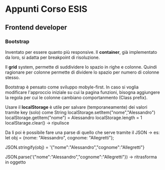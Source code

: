 # Appunti Corso ESIS

## Frontend developer 

### Bootstrap

Inventato per essere quanto più responsive.
Il **container**, già implementato da loro, si adatta per breakpoint di risoluzione.

Il **grid** system, permette di suddividere lo spazio in righe e colonne.
Quindi ragionare per colonne permette di dividere lo spazio per numero di colonne stesso.

Bootstrap è pensato come sviluppo mobyle-first.
In caso si voglia modificare l'approccio iniziale su cui la pagina funzioni, bisogna aggiungere la regola per cui le colonne cambiano comportanmento (Class prefix).

Usare il **localStorage** è utile per salvare (temporaneamente) dei valori tramite key (solo) come String
localStorage.setItem("nome","Alessandro")
localStorage.getItem("nome") = Alessandro
localStorage.length = 1
localStarage.clear()   -> ripulisce

Da lì poi è possibile fare una parse di quello che serve tramite il JSON -> es:
let obj = {nome: "Alessandro", cognome: "Allegretti"};

JSON.stringify(obj) = '{"nome":"Alessandro","cognome":"Allegretti"}

JSON.parse('{"nome":"Alessandro","cognome":"Allegretti"}) -> ritrasforma in oggetto